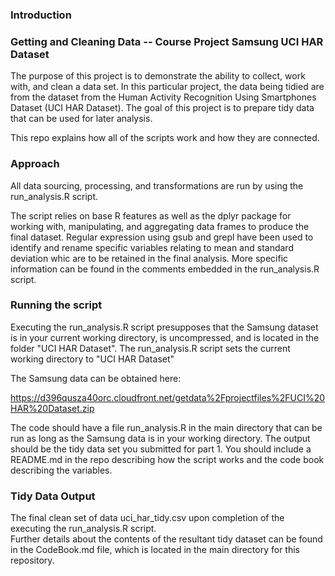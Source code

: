 ### Introduction
### Getting and Cleaning Data -- Course Project Samsung UCI HAR Dataset

The purpose of this project is to demonstrate the ability to collect, work with, and clean a data set. In this particular project, the data being tidied are from the dataset 
from the Human Activity Recognition Using Smartphones Dataset (UCI HAR Dataset).
The goal of this project is to prepare tidy data that can be used for later analysis. 

This repo explains how all of the scripts work and how they are connected.  

### Approach

All data sourcing, processing, and transformations are run by using the run_analysis.R script. 

The script relies on base R features as well as the dplyr package for working with, manipulating, and aggregating data frames to produce the final dataset.
Regular expression using gsub and grepl have been used to identify and rename specific variables relating to mean and standard deviation whic are to be retained in the final analysis.
More specific information can be found in the comments embedded in the run_analysis.R script.

### Running the script

Executing the run_analysis.R script presupposes that the Samsung dataset is in your current working directory, is uncompressed, and is located in the folder "UCI HAR Dataset".
The run_analysis.R script sets the current working directory to "UCI HAR Dataset"

The Samsung data can be obtained here:

https://d396qusza40orc.cloudfront.net/getdata%2Fprojectfiles%2FUCI%20HAR%20Dataset.zip 

The code should have a file run_analysis.R in the main directory that can be run as long as the Samsung data is in your working directory. The output should be the tidy data set you submitted for part 1. You should include a README.md in the repo describing how the script works and the code book describing the variables.

### Tidy Data Output

The final clean set of data uci_har_tidy.csv upon completion of the executing the run_analysis.R script.  
Further details about the contents of the resultant tidy dataset can be found in the CodeBook.md file, which is located in the main directory for this repository.
